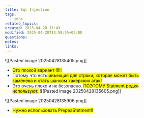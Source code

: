 ```yaml
---
title: Sql Injection
tags:
  - jdbc
related_topics: 
created: 2025-04-28 13:43
modified: 2025-04-28T13:59:55+03:00
questions: 
notes: 
links: 
---
```



![[Pasted image 20250428135405.png]]
- <mark class="hltr-red">Это плохой вариант !!!!!</mark>
- Потому что есть<mark class="hltr-yellow"> инъекция для строки, которая может быть заменена и стать шансом хакерских атак!</mark>
- Это очень плохо и не безопасно. <mark class="hltr-red">ПОЭТОМУ Statment редко используют.</mark>
![[Pasted image 20250428135605.png]]

 ![[Pasted image 20250428135906.png]]

- <mark class="hltr-green2">Нужно использовать PrepeaStetment!!</mark>

